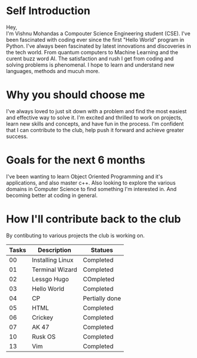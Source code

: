 # Self Introduction
Hey,  
I'm Vishnu Mohandas a Compouter Science Engineering student (CSE). I've been fascinated with coding ever since the first "Hello World" program in Python. I've always been fascinated by latest innovations and discoveries in the tech world. From quantum computers to Machine Learning and the curent buzz word AI. The satisfaction and rush I get from coding and solving problems is phenomenal. I hope to learn and understand new languages, methods and mucuh more.

# Why you should choose me
I've always loved to just sit down with a problem and find the most easiest and effective way to solve it. I'm excited and thrilled to work on projects, learn new skills and concepts, and have fun in the process. I'm confident that I can contribute to the club, help push it forward and achieve greater success.

# Goals for the next 6 months
I've been wanting to learn Object Oriented Programming and it's applications, and also master c++. Also looking to explore the various domains in Computer Science to find something I'm interested in. And becoming better at coding in general.

# How I'll contribute back to the club
By contibuting to various projects the club is working on.

| Tasks   |     Description     |   Statues      |
| ------  | ------------------- | -----------    |
| 00      | Installing Linux    | Completed      |
| 01      | Terminal Wizard     | Completed      |
| 02      | Lessgo Hugo         | COmpleted      |
| 03      | Hello World         | Completed      |
| 04      | CP                  | Pertially done |
| 05      | HTML                | Completed      |
| 06      | Crickey             | Completed      |
| 07      | AK 47               | Completed      |
| 10      | Rusk OS             | Completed      |
| 13      | Vim                 | Completed      |

